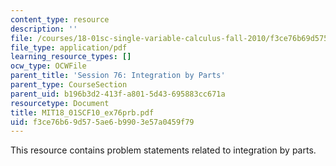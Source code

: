 ```yaml
---
content_type: resource
description: ''
file: /courses/18-01sc-single-variable-calculus-fall-2010/f3ce76b69d575ae6b9903e57a0459f79_MIT18_01SCF10_ex76prb.pdf
file_type: application/pdf
learning_resource_types: []
ocw_type: OCWFile
parent_title: 'Session 76: Integration by Parts'
parent_type: CourseSection
parent_uid: b196b3d2-413f-a801-5d43-695883cc671a
resourcetype: Document
title: MIT18_01SCF10_ex76prb.pdf
uid: f3ce76b6-9d57-5ae6-b990-3e57a0459f79
---
```

This resource contains problem statements related to integration by parts.


